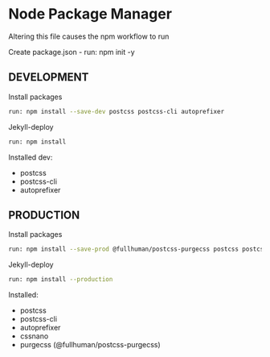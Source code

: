 # Node Package Manager
Altering this file causes the npm workflow to run

Create package.json - run: npm init -y

## DEVELOPMENT
Install packages

~~~bash
run: npm install --save-dev postcss postcss-cli autoprefixer
~~~

Jekyll-deploy 

~~~bash
run: npm install
~~~

Installed dev:
  - postcss
  - postcss-cli
  - autoprefixer

## PRODUCTION
Install packages

~~~bash
run: npm install --save-prod @fullhuman/postcss-purgecss postcss postcss-cli autoprefixer cssnano
~~~

Jekyll-deploy
~~~bash
run: npm install --production
~~~

Installed:
  - postcss
  - postcss-cli
  - autoprefixer
  - cssnano
  - purgecss (@fullhuman/postcss-purgecss)
